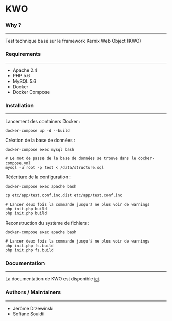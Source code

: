 # KWO

### Why ?
---

Test technique basé sur le framework Kernix Web Object (KWO)

### Requirements
---

- Apache 2.4
- PHP 5.6
- MySQL 5.6
- Docker
- Docker Compose

### Installation
---

Lancement des containers Docker :

```
docker-compose up -d --build
```

Création de la base de données :

```
docker-compose exec mysql bash

# Le mot de passe de la base de données se trouve dans le docker-compose.yml
mysql -u root -p test < /data/structure.sql
```

Réécriture de la configuration :

```
docker-compose exec apache bash

cp etc/app/test.conf.inc.dist etc/app/test.conf.inc

# Lancer deux fois la commande jusqu'à ne plus voir de warnings
php init.php build
php init.php build
```

Reconstruction du système de fichiers :

```
docker-compose exec apache bash

# Lancer deux fois la commande jusqu'à ne plus voir de warnings
php init.php fs.build
php init.php fs.build
```

### Documentation
---

La documentation de KWO est disponible [ici](doc/kwo4.pdf).


### Authors / Maintainers
---

- Jérôme Drzewinski
- Sofiane Souidi
